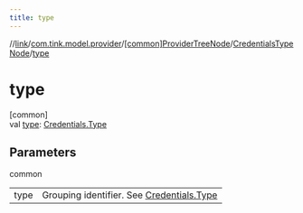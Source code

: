 ```yaml
---
title: type
---
```

//[link](../../../../index.html)/[com.tink.model.provider](../../index.html)/[[common]ProviderTreeNode](../index.html)/[CredentialsTypeNode](index.html)/[type](type.html)



# type



[common]\
val [type](type.html): [Credentials.Type](../../../com.tink.model.credentials/[common]-credentials/-type/index.html)



## Parameters


common

| | |
|---|---|
| type | Grouping identifier. See [Credentials.Type](../../../com.tink.model.credentials/[common]-credentials/-type/index.html) |




